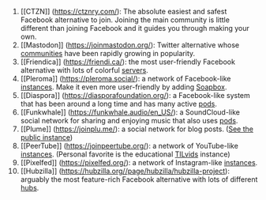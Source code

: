 1.  [[CTZN]] (https://ctznry.com/): The absolute easiest and safest Facebook alternative to join. Joining the main community is little different than joining Facebook and it guides you through making your own.
2.  [[Mastodon]] (https://joinmastodon.org/): Twitter alternative whose [communities](https://joinmastodon.org/communities/general) have been rapidly growing in popularity.
3.  [[Friendica]] (https://friendi.ca/): the most user-friendly Facebook alternative with lots of colorful [servers](https://dir.friendica.social/servers).
4.  [[Pleroma]] (https://pleroma.social/): a network of Facebook-like [instances](https://pleroma.social/#featured-instances). Make it even more user-friendly by adding [Soapbox](https://soapbox.pub/).
5.  [[Diaspora]] (https://diasporafoundation.org/): a Facebook-like system that has been around a long time and has many active [pods](https://diaspora.podupti.me/).
6.  [[Funkwhale]] (https://funkwhale.audio/en_US/): a SoundCloud-like social network for sharing and enjoying music that also uses [pods](https://funkwhale.audio/en_US/#get-started).
7.  [[Plume]] (https://joinplu.me/): a social network for blog posts. ([See the public instance](https://fediverse.blog/))
8.  [[PeerTube]] (https://joinpeertube.org/): a network of YouTube-like [instances](https://joinpeertube.org/instances#instances-list). (Personal favorite is the educational [TILvids](https://tilvids.com/) instance)
9.  [[Pixelfed]] (https://pixelfed.org/): a network of Instagram-like [instances](https://beta.joinpixelfed.org/).
10.  [[Hubzilla]] (https://hubzilla.org//page/hubzilla/hubzilla-project): arguably the most feature-rich Facebook alternative with lots of different [hubs](https://the-federation.info/hubzilla).